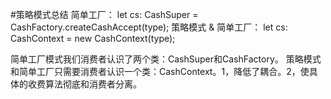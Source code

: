 #策略模式总结
简单工厂：
let cs: CashSuper = CashFactory.createCashAccept(type);
策略模式 & 简单工厂：
let cs: CashContext = new CashContext(type);

简单工厂模式我们消费者认识了两个类：CashSuper和CashFactory。
策略模式和简单工厂只需要消费者认识一个类：CashContext。1，降低了耦合。2，使具体的收费算法彻底和消费者分离。
